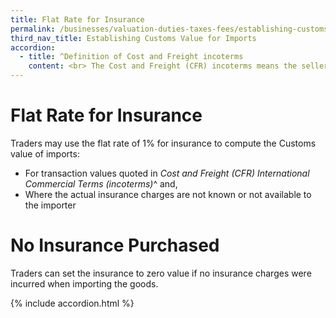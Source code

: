 ```yaml
---
title: Flat Rate for Insurance
permalink: /businesses/valuation-duties-taxes-fees/establishing-customs-value-for-imports/flat-rate-for-insurance
third_nav_title: Establishing Customs Value for Imports
accordion:
  - title: ^Definition of Cost and Freight incoterms
    content: <br> The Cost and Freight (CFR) incoterms means the seller (exporter) is responsible for obtaining customs clearance to export the goods, delivering the goods on board the vessel at the port of shipment and paying international freight charges. <br><br> The buyer assumes the ownership and risk of loss of the goods once the goods are on board the vessel. The buyer is responsible for purchasing insurance (if he wants), unloading the goods, clearing customs in the country of import, and paying for transport to deliver the goods to their final destination.
---
```


# Flat Rate for Insurance

Traders may use the flat rate of 1% for insurance to compute the Customs value of imports:

-   For transaction values quoted in *Cost and Freight (CFR) International Commercial Terms (incoterms)*^ and,
-   Where the actual insurance charges are not known or not available to the importer

# No Insurance Purchased
Traders can set the insurance to zero value if no insurance charges were incurred when importing the goods.

{% include accordion.html %}
